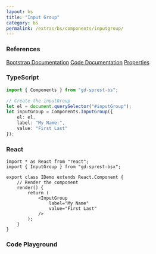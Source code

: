 ```yaml
---
layout: bs
title: "Input Group"
category: bs
permalink: /extras/bs/components/inputgroup/
---
```


### References

<div class="bs">
    <div class="list-group">
        <a class="list-group-item list-group-item-action" href="https://getbootstrap.com/docs/4.4/components/input-group">Bootstrap Documentation</a>
        <a class="list-group-item list-group-item-action" href="/docs/sprest-bs/modules/_components_inputgroup_d_.html">Code Documentation</a>
        <a class="list-group-item list-group-item-action" href="/docs/sprest-bs/interfaces/_components_inputgroup_d_.iinputgroupprops.html">Properties</a>
    </div>
</div>

### TypeScript

```ts
import { Components } from "gd-sprest-bs";

// Create the inputGroup
let el = document.querySelector("#inputGroup");
let inputGroup = Components.InputGroup({
    el: el,
    label: "My Name:",
    value: "First Last"
});
```

### React

```tsx
import * as React from "react";
import { InputGroup } from "gd-sprest-bsx";

export class IDemo extends React.Component {
    // Render the component
    render() {
        return (
            <InputGroup
                label="My Name"
                value="First Last"
            />
        );
    }
}
```

### Code Playground

<div id="playground" class="bs"></div>
<script type="text/javascript">
    // Wait for the page to load
    window.addEventListener("load", function() {
        // Create the code editor
        var editor = CodeEditor(document.getElementById("playground"), true, [
            '// Create the input group',
            'Components.InputGroup({',
            '\tel: app,',
            '\tlabel: "My Name:",',
            '\tvalue: "First Last"',
            '});'
        ].join('\n'));
    });
</script>